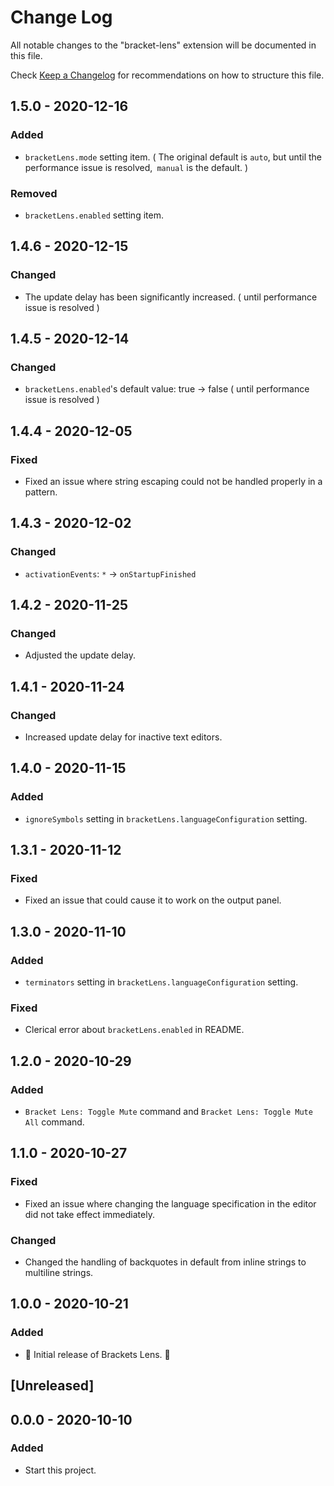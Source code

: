 # Change Log

All notable changes to the "bracket-lens" extension will be documented in this file.

Check [Keep a Changelog](http://keepachangelog.com/) for recommendations on how to structure this file.

## 1.5.0 - 2020-12-16

### Added

- `bracketLens.mode` setting item. ( The original default is `auto`, but until the performance issue is resolved,` manual` is the default. )

### Removed

- `bracketLens.enabled` setting item.

## 1.4.6 - 2020-12-15

### Changed

- The update delay has been significantly increased. ( until performance issue is resolved )

## 1.4.5 - 2020-12-14

### Changed

- `bracketLens.enabled`'s default value: true -> false ( until performance issue is resolved )

## 1.4.4 - 2020-12-05

### Fixed

- Fixed an issue where string escaping could not be handled properly in a pattern.

## 1.4.3 - 2020-12-02

### Changed

- `activationEvents`: `*` -> `onStartupFinished`

## 1.4.2 - 2020-11-25

### Changed

- Adjusted the update delay.

## 1.4.1 - 2020-11-24

### Changed

- Increased update delay for inactive text editors.

## 1.4.0 - 2020-11-15

### Added

- `ignoreSymbols` setting in `bracketLens.languageConfiguration` setting.

## 1.3.1 - 2020-11-12

### Fixed

- Fixed an issue that could cause it to work on the output panel.

## 1.3.0 - 2020-11-10

### Added

- `terminators` setting in `bracketLens.languageConfiguration` setting.

### Fixed

- Clerical error about `bracketLens.enabled` in README.

## 1.2.0 - 2020-10-29

### Added

- `Bracket Lens: Toggle Mute` command and `Bracket Lens: Toggle Mute All` command.

## 1.1.0 - 2020-10-27

### Fixed

- Fixed an issue where changing the language specification in the editor did not take effect immediately.

### Changed

- Changed the handling of backquotes in default from inline strings to multiline strings.

## 1.0.0 - 2020-10-21

### Added

- 🎊 Initial release of Brackets Lens. 🎉

## [Unreleased]

## 0.0.0 - 2020-10-10

### Added

- Start this project.
